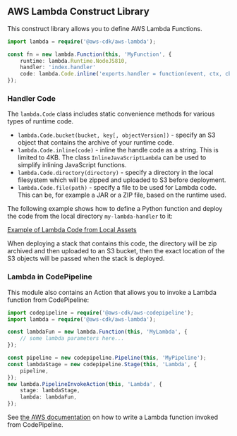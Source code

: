 ## AWS Lambda Construct Library

This construct library allows you to define AWS Lambda Functions.

```ts
import lambda = require('@aws-cdk/aws-lambda');

const fn = new lambda.Function(this, 'MyFunction', {
    runtime: lambda.Runtime.NodeJS810,
    handler: 'index.handler'
    code: lambda.Code.inline('exports.handler = function(event, ctx, cb) { return cb(null, "hi"); }'),
});
```

### Handler Code

The `lambda.Code` class includes static convenience methods for various types of
runtime code.

 * `lambda.Code.bucket(bucket, key[, objectVersion])` - specify an S3 object that
   contains the archive of your runtime code.
 * `lambda.Code.inline(code)` - inline the handle code as a string. This is
   limited to 4KB. The class `InlineJavaScriptLambda` can be used to simplify
   inlining JavaScript functions.
 * `lambda.Code.directory(directory)` - specify a directory in the local filesystem
   which will be zipped and uploaded to S3 before deployment.
 * `lambda.Code.file(path)` - specify a file to be used for Lambda code. This can
   be, for example a JAR or a ZIP file, based on the runtime used.

The following example shows how to define a Python function and deploy the code from the
local directory `my-lambda-handler` to it:

[Example of Lambda Code from Local Assets](test/integ.assets.lit.ts)

When deploying a stack that contains this code, the directory will be zip
archived and then uploaded to an S3 bucket, then the exact location of the S3
objects will be passed when the stack is deployed.

### Lambda in CodePipeline

This module also contains an Action that allows you to invoke a Lambda function from CodePipeline:

```ts
import codepipeline = require('@aws-cdk/aws-codepipeline');
import lambda = require('@aws-cdk/aws-lambda');

const lambdaFun = new lambda.Function(this, 'MyLambda', {
    // some lambda parameters here...
});

const pipeline = new codepipeline.Pipeline(this, 'MyPipeline');
const lambdaStage = new codepipeline.Stage(this, 'Lambda', {
    pipeline,
});
new lambda.PipelineInvokeAction(this, 'Lambda', {
    stage: lambdaStage,
    lambda: lambdaFun,
});
```

See [the AWS documentation](https://docs.aws.amazon.com/codepipeline/latest/userguide/actions-invoke-lambda-function.html)
on how to write a Lambda function invoked from CodePipeline.
